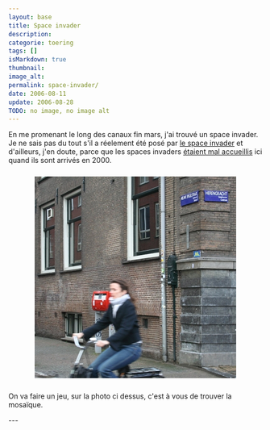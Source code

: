 ```yaml
---
layout: base
title: Space invader
description: 
categorie: toering
tags: []
isMarkdown: true
thumbnail: 
image_alt: 
permalink: space-invader/
date: 2006-08-11
update: 2006-08-28
TODO: no image, no image alt
---
```




<p>En me promenant le long des canaux fin mars, j'ai trouvé un space invader. Je ne sais pas du tout s'il a réelement été posé par <a href="http://www.space-invaders.com/">le space invader</a> et d'ailleurs, j'en doute, parce que les spaces invaders <a href="http://www.space-invaders.com/dambattle.html">étaient mal accueillis</a> ici quand ils sont arrivés en 2000.</p>


<p align="center"><img src="/public/images/photos/2006-08/herengracht-invader-400.jpg" alt="Herengracht space-invader" style="border:0px; margin:10px;"  usemap="#invader" /></p>


<p>On va faire un jeu, sur la photo ci dessus, c'est à vous de trouver la mosaïque</a>.</p>

<map name="invader">
<area shape="rect" alt="Space invader" coords="314,146,331,162" href="http://www.flickr.com/photos/13274211@N00/176195613/">
</map>
---
<!-- post notes:
http://www.flickr.com/photos/meteorry/sets/723988/ 
http://www.space-invaders.com/amsterdam.html
--->
